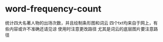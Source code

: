 # word-frequency-count
统计四大名著人物的出场次数，并且绘制条形图和词云
四个txt均来自于网上，有些内容或许不准确还请见谅
使用时注意更改路径 尤其是词云的底层图片要注意路径
